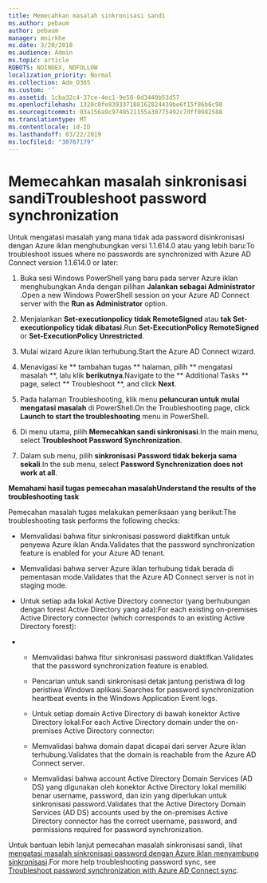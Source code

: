 ```yaml
---
title: Memecahkan masalah sinkronisasi sandi
ms.author: pebaum
author: pebaum
manager: mnirkhe
ms.date: 3/20/2018
ms.audience: Admin
ms.topic: article
ROBOTS: NOINDEX, NOFOLLOW
localization_priority: Normal
ms.collection: Adm_O365
ms.custom: ''
ms.assetid: 1cba32c4-37ce-4ec1-9e58-8d3440b53d57
ms.openlocfilehash: 1320c0fe839337188162824439be6f15f86b6c90
ms.sourcegitcommit: 03a156a9c9740521155a30775492c7dff0982588
ms.translationtype: MT
ms.contentlocale: id-ID
ms.lasthandoff: 03/22/2019
ms.locfileid: "30767179"
---
```

# <a name="troubleshoot-password-synchronization"></a><span data-ttu-id="6e0e4-102">Memecahkan masalah sinkronisasi sandi</span><span class="sxs-lookup"><span data-stu-id="6e0e4-102">Troubleshoot password synchronization</span></span>

<span data-ttu-id="6e0e4-103">Untuk mengatasi masalah yang mana tidak ada password disinkronisasi dengan Azure iklan menghubungkan versi 1.1.614.0 atau yang lebih baru:</span><span class="sxs-lookup"><span data-stu-id="6e0e4-103">To troubleshoot issues where no passwords are synchronized with Azure AD Connect version 1.1.614.0 or later:</span></span>
  
1. <span data-ttu-id="6e0e4-104">Buka sesi Windows PowerShell yang baru pada server Azure iklan menghubungkan Anda dengan pilihan **Jalankan sebagai Administrator** .</span><span class="sxs-lookup"><span data-stu-id="6e0e4-104">Open a new Windows PowerShell session on your Azure AD Connect server with the **Run as Administrator** option.</span></span> 
    
2. <span data-ttu-id="6e0e4-105">Menjalankan **Set-executionpolicy tidak RemoteSigned** atau **tak Set-executionpolicy tidak dibatasi**.</span><span class="sxs-lookup"><span data-stu-id="6e0e4-105">Run **Set-ExecutionPolicy RemoteSigned** or **Set-ExecutionPolicy Unrestricted**.</span></span> 
    
3. <span data-ttu-id="6e0e4-106">Mulai wizard Azure iklan terhubung.</span><span class="sxs-lookup"><span data-stu-id="6e0e4-106">Start the Azure AD Connect wizard.</span></span>
    
4. <span data-ttu-id="6e0e4-107">Menavigasi ke \*\* tambahan tugas \*\* halaman, pilih \*\* mengatasi masalah \*\*, lalu klik **berikutnya**.</span><span class="sxs-lookup"><span data-stu-id="6e0e4-107">Navigate to the \*\* Additional Tasks \*\* page, select \*\* Troubleshoot \*\*, and click **Next**.</span></span> 
    
5. <span data-ttu-id="6e0e4-108">Pada halaman Troubleshooting, klik menu **peluncuran untuk mulai mengatasi masalah** di PowerShell.</span><span class="sxs-lookup"><span data-stu-id="6e0e4-108">On the Troubleshooting page, click **Launch to start the troubleshooting** menu in PowerShell.</span></span> 
    
6. <span data-ttu-id="6e0e4-109">Di menu utama, pilih **Memecahkan sandi sinkronisasi**.</span><span class="sxs-lookup"><span data-stu-id="6e0e4-109">In the main menu, select **Troubleshoot Password Synchronization**.</span></span> 
    
7. <span data-ttu-id="6e0e4-110">Dalam sub menu, pilih **sinkronisasi Password tidak bekerja sama sekali**.</span><span class="sxs-lookup"><span data-stu-id="6e0e4-110">In the sub menu, select **Password Synchronization does not work at all**.</span></span> 
    
 <span data-ttu-id="6e0e4-111">**Memahami hasil tugas pemecahan masalah**</span><span class="sxs-lookup"><span data-stu-id="6e0e4-111">**Understand the results of the troubleshooting task**</span></span>
  
<span data-ttu-id="6e0e4-112">Pemecahan masalah tugas melakukan pemeriksaan yang berikut:</span><span class="sxs-lookup"><span data-stu-id="6e0e4-112">The troubleshooting task performs the following checks:</span></span>
  
- <span data-ttu-id="6e0e4-113">Memvalidasi bahwa fitur sinkronisasi password diaktifkan untuk penyewa Azure iklan Anda.</span><span class="sxs-lookup"><span data-stu-id="6e0e4-113">Validates that the password synchronization feature is enabled for your Azure AD tenant.</span></span>
    
- <span data-ttu-id="6e0e4-114">Memvalidasi bahwa server Azure iklan terhubung tidak berada di pementasan mode.</span><span class="sxs-lookup"><span data-stu-id="6e0e4-114">Validates that the Azure AD Connect server is not in staging mode.</span></span>
    
- <span data-ttu-id="6e0e4-115">Untuk setiap ada lokal Active Directory connector (yang berhubungan dengan forest Active Directory yang ada):</span><span class="sxs-lookup"><span data-stu-id="6e0e4-115">For each existing on-premises Active Directory connector (which corresponds to an existing Active Directory forest):</span></span>
    
- 
  - <span data-ttu-id="6e0e4-116">Memvalidasi bahwa fitur sinkronisasi password diaktifkan.</span><span class="sxs-lookup"><span data-stu-id="6e0e4-116">Validates that the password synchronization feature is enabled.</span></span>
    
  - <span data-ttu-id="6e0e4-117">Pencarian untuk sandi sinkronisasi detak jantung peristiwa di log peristiwa Windows aplikasi.</span><span class="sxs-lookup"><span data-stu-id="6e0e4-117">Searches for password synchronization heartbeat events in the Windows Application Event logs.</span></span>
    
  - <span data-ttu-id="6e0e4-118">Untuk setiap domain Active Directory di bawah konektor Active Directory lokal:</span><span class="sxs-lookup"><span data-stu-id="6e0e4-118">For each Active Directory domain under the on-premises Active Directory connector:</span></span>
    
  - <span data-ttu-id="6e0e4-119">Memvalidasi bahwa domain dapat dicapai dari server Azure iklan terhubung.</span><span class="sxs-lookup"><span data-stu-id="6e0e4-119">Validates that the domain is reachable from the Azure AD Connect server.</span></span>
    
  - <span data-ttu-id="6e0e4-120">Memvalidasi bahwa account Active Directory Domain Services (AD DS) yang digunakan oleh konektor Active Directory lokal memiliki benar username, password, dan izin yang diperlukan untuk sinkronisasi password.</span><span class="sxs-lookup"><span data-stu-id="6e0e4-120">Validates that the Active Directory Domain Services (AD DS) accounts used by the on-premises Active Directory connector has the correct username, password, and permissions required for password synchronization.</span></span>
    
<span data-ttu-id="6e0e4-121">Untuk bantuan lebih lanjut pemecahan masalah sinkronisasi sandi, lihat [mengatasi masalah sinkronisasi password dengan Azure iklan menyambung sinkronisasi](https://docs.microsoft.com/azure/active-directory/connect/active-directory-aadconnectsync-troubleshoot-password-synchronization).</span><span class="sxs-lookup"><span data-stu-id="6e0e4-121">For more help troubleshooting password sync, see [Troubleshoot password synchronization with Azure AD Connect sync](https://docs.microsoft.com/azure/active-directory/connect/active-directory-aadconnectsync-troubleshoot-password-synchronization).</span></span>
  

